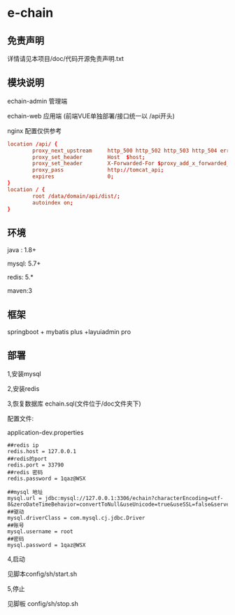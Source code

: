 # e-chain

## 免责声明
详情请见本项目/doc/代码开源免责声明.txt

## 模块说明

echain-admin 管理端



echain-web 应用端 (前端VUE单独部署/接口统一以 /api开头)

nginx 配置仅供参考

```conf
location /api/ {
        proxy_next_upstream     http_500 http_502 http_503 http_504 error timeout invalid_header;
        proxy_set_header        Host  $host;
        proxy_set_header        X-Forwarded-For $proxy_add_x_forwarded_for;
        proxy_pass              http://tomcat_api;
        expires                 0;
}
location / {
        root /data/domain/api/dist/;
        autoindex on;
}
```



## 环境

java : 1.8+

mysql: 5.7+

redis: 5.*

maven:3



## 框架

springboot + mybatis plus +layuiadmin pro



## 部署

1,安装mysql

2,安装redis

3,恢复数据库 echain.sql(文件位于/doc文件夹下)

配置文件:

application-dev.properties

```properties
##redis ip
redis.host = 127.0.0.1
##redis的port
redis.port = 33790
##redis 密码
redis.password = 1qaz@WSX

##mysql 地址
mysql.url = jdbc:mysql://127.0.0.1:3306/echain?characterEncoding=utf-8&zeroDateTimeBehavior=convertToNull&useUnicode=true&useSSL=false&serverTimezone=Asia/Shanghai&autoReconnect=true&failOverReadOnly=false&allowPublicKeyRetrieval=true
##驱动
mysql.driverClass = com.mysql.cj.jdbc.Driver
##账号
mysql.username = root
##密码
mysql.password = 1qaz@WSX
```



4,启动

见脚本config/sh/start.sh



5,停止

见脚板 config/sh/stop.sh








